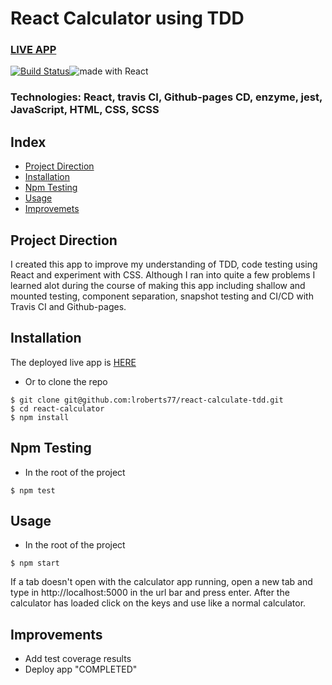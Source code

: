 # React Calculator using TDD
### [LIVE APP](https://lroberts77.github.io/react-calculate-tdd/)

[![Build Status](https://img.shields.io/travis/lroberts77/react-calculate-tdd/master.svg?colorA=000000&colorB=be33ff)](https://travis-ci.org/lroberts77/react-calculate-tdd)<img src="https://img.shields.io/badge/made%20with-React-green.svg?logo=react&colorA=000000&colorB=be33ff" alt="made with React">

### Technologies: React, travis CI, Github-pages CD, enzyme, jest,  JavaScript, HTML, CSS, SCSS

## Index
* [Project Direction](#Project)
* [Installation](#Install)
* [Npm Testing](#Npmtest)
* [Usage](#Usage)
* [Improvemets](#Improvements)

## <a name="Project">Project Direction</a>
I created this app to improve my understanding of TDD, code testing using React and experiment with CSS. Although I ran into quite a few problems I learned alot during the course of making this app including shallow and mounted testing, component separation, snapshot testing and CI/CD with Travis CI and Github-pages.

## <a name="Install">Installation</a>
The deployed live app is [HERE](https://lroberts77.github.io/react-calculate-tdd/)

* Or to clone the repo
```shell
$ git clone git@github.com:lroberts77/react-calculate-tdd.git
$ cd react-calculator
$ npm install
```

## <a name="Npmtest">Npm Testing</a>
* In the root of the project
```shell
$ npm test
```

## <a name="Usage">Usage</a>
* In the root of the project
```shell
$ npm start
```
If a tab doesn't open with the calculator app running, open a new tab and type in http://localhost:5000 in the url bar and press enter. After the calculator has loaded click on the keys and use like a normal calculator.

## <a name="Improvements">Improvements</a>
* Add test coverage results
* Deploy app "COMPLETED"
